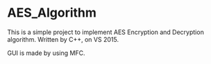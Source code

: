 # AES_Algorithm

This is a simple project to implement AES Encryption and Decryption algorithm. Written by C++, on VS 2015.

GUI is made by using MFC.
